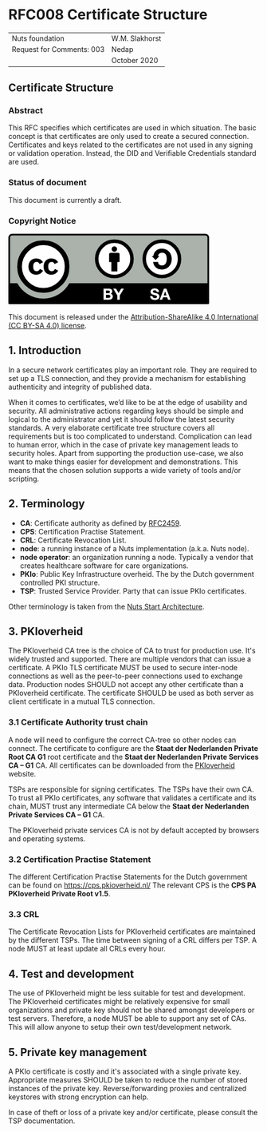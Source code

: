 # RFC008 Certificate Structure

|  |  |
| :--- | :--- |
| Nuts foundation | W.M. Slakhorst |
| Request for Comments: 003 | Nedap |
|  | October 2020 |

## Certificate Structure

### Abstract

This RFC specifies which certificates are used in which situation. The basic concept is that certificates are only used to create a secured connection.
Certificates and keys related to the certificates are not used in any signing or validation operation. 
Instead, the DID and Verifiable Credentials standard are used.

### Status of document

This document is currently a draft.

### Copyright Notice

![](../.gitbook/assets/license.png)

This document is released under the [Attribution-ShareAlike 4.0 International \(CC BY-SA 4.0\) license](https://creativecommons.org/licenses/by-sa/4.0/).

## 1.  Introduction

In a secure network certificates play an important role. They are required to set up a TLS connection, and they provide a mechanism for establishing authenticity and integrity of published data.

When it comes to certificates, we’d like to be at the edge of usability and security. All administrative actions regarding keys should be simple and logical to the administrator and yet it should follow the latest security standards. A very elaborate certificate tree structure covers all requirements but is too complicated to understand. Complication can lead to human error, which in the case of private key management leads to security holes. Apart from supporting the production use-case, we also want to make things easier for development and demonstrations. This means that the chosen solution supports a wide variety of tools and/or scripting.

## 2. Terminology

* **CA**: Certificate authority as defined by [RFC2459](https://tools.ietf.org/html/rfc2459).
* **CPS**: Certification Practise Statement.
* **CRL**: Certificate Revocation List. 
* **node**: a running instance of a Nuts implementation \(a.k.a. Nuts node\).
* **node operator**: an organization running a node. Typically a vendor that creates healthcare software for care organizations.
* **PKIo**: Public Key Infrastructure overheid. The by the Dutch government controlled PKI structure.
* **TSP**: Trusted Service Provider. Party that can issue PKIo certificates. 

Other terminology is taken from the [Nuts Start Architecture](rfc001-nuts-start-architecture.md#nuts-start-architecture).

## 3. PKIoverheid

The PKIoverheid CA tree is the choice of CA to trust for production use. It's widely trusted and supported. 
There are multiple vendors that can issue a certificate. 
A PKIo TLS certificate MUST be used to secure inter-node connections as well as the peer-to-peer connections used to exchange data.
Production nodes SHOULD not accept any other certificate than a PKIoverheid certificate.
The certificate SHOULD be used as both server as client certificate in a mutual TLS connection.

### 3.1 Certificate Authority trust chain
A node will need to configure the correct CA-tree so other nodes can connect. 
The certificate to configure are the **Staat der Nederlanden Private Root CA G1** root certificate and the **Staat der Nederlanden Private Services CA – G1** CA.
All certificates can be downloaded from the [PKIoverheid](https://cert.pkioverheid.nl/cert-pkioverheid-nl.htm) website.

TSPs are responsible for signing certificates. The TSPs have their own CA. 
To trust all PKIo certificates, any software that validates a certificate and its chain, MUST trust any intermediate CA below the **Staat der Nederlanden Private Services CA – G1** CA.

The PKIoverheid private services CA is not by default accepted by browsers and operating systems. 

### 3.2 Certification Practise Statement
The different Certification Practise Statements for the Dutch government can be found on https://cps.pkioverheid.nl/
The relevant CPS is the **CPS PA PKIoverheid Private Root v1.5**.

### 3.3 CRL
The Certificate Revocation Lists for PKIoverheid certificates are maintained by the different TSPs. 
The time between signing of a CRL differs per TSP. A node MUST at least update all CRLs every hour.

## 4. Test and development
The use of PKIoverheid might be less suitable for test and development. 
The PKIoverheid certificates might be relatively expensive for small organizations and private key should not be shared amongst developers or test servers.
Therefore, a node MUST be able to support any set of CAs. This will allow anyone to setup their own test/development network.

## 5. Private key management
A PKIo certificate is costly and it's associated with a single private key. 
Appropriate measures SHOULD be taken to reduce the number of stored instances of the private key. Reverse/forwarding proxies and centralized keystores with strong encryption can help.

In case of theft or loss of a private key and/or certificate, please consult the TSP documentation.